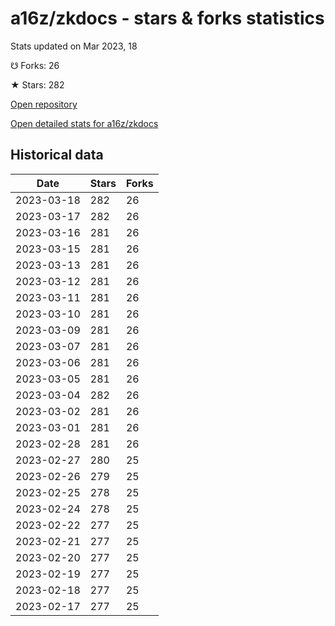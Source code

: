 # a16z/zkdocs - stars & forks statistics

Stats updated on Mar 2023, 18

☋ Forks: 26

★ Stars: 282

[Open repository](https://github.com/a16z/zkdocs)

[Open detailed stats for a16z/zkdocs](https://reviewgithub.com/rep/a16z/zkdocs)

## Historical data
| Date | Stars | Forks |
|------|-------|-------|
| 2023-03-18 | 282 | 26 | 
| 2023-03-17 | 282 | 26 | 
| 2023-03-16 | 281 | 26 | 
| 2023-03-15 | 281 | 26 | 
| 2023-03-13 | 281 | 26 | 
| 2023-03-12 | 281 | 26 | 
| 2023-03-11 | 281 | 26 | 
| 2023-03-10 | 281 | 26 | 
| 2023-03-09 | 281 | 26 | 
| 2023-03-07 | 281 | 26 | 
| 2023-03-06 | 281 | 26 | 
| 2023-03-05 | 281 | 26 | 
| 2023-03-04 | 282 | 26 | 
| 2023-03-02 | 281 | 26 | 
| 2023-03-01 | 281 | 26 | 
| 2023-02-28 | 281 | 26 | 
| 2023-02-27 | 280 | 25 | 
| 2023-02-26 | 279 | 25 | 
| 2023-02-25 | 278 | 25 | 
| 2023-02-24 | 278 | 25 | 
| 2023-02-22 | 277 | 25 | 
| 2023-02-21 | 277 | 25 | 
| 2023-02-20 | 277 | 25 | 
| 2023-02-19 | 277 | 25 | 
| 2023-02-18 | 277 | 25 | 
| 2023-02-17 | 277 | 25 | 

